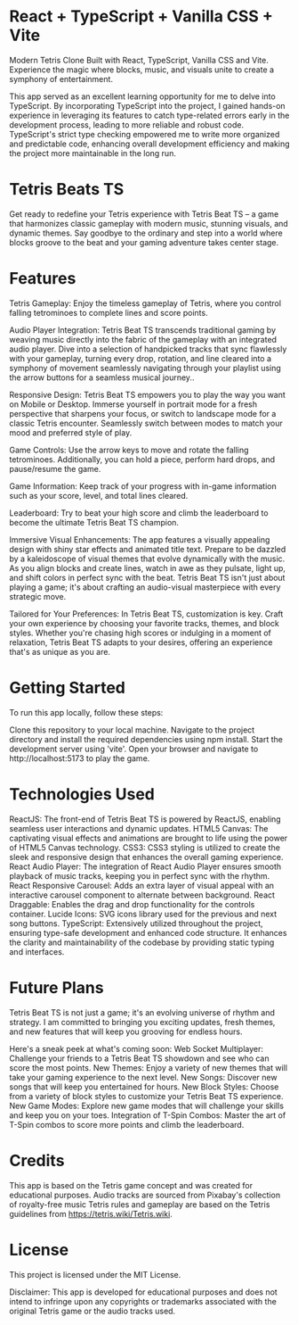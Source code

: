 # React + TypeScript + Vanilla CSS + Vite

Modern Tetris Clone Built with React, TypeScript, Vanilla CSS and Vite.
Experience the magic where blocks, music, and visuals unite to create a symphony of entertainment.

This app served as an excellent learning opportunity for me to delve into TypeScript. By incorporating
TypeScript into the project, I gained hands-on experience in leveraging its features to catch type-related
errors early in the development process, leading to more reliable and robust code. TypeScript's strict type
checking empowered me to write more organized and predictable code, enhancing overall development efficiency
and making the project more maintainable in the long run.

# Tetris Beats TS

Get ready to redefine your Tetris experience with Tetris Beat TS – a game that harmonizes classic gameplay
with modern music, stunning visuals, and dynamic themes. Say goodbye to the ordinary and step into a world
where blocks groove to the beat and your gaming adventure takes center stage.

# Features

Tetris Gameplay: Enjoy the timeless gameplay of Tetris, where you control falling tetrominoes to complete
lines and score points.

Audio Player Integration: Tetris Beat TS transcends traditional gaming by weaving music directly into the fabric
of the gameplay with an integrated audio player. Dive into a selection of handpicked tracks that sync flawlessly
with your gameplay, turning every drop, rotation, and line cleared into a symphony of movement seamlessly navigating
through your playlist using the arrow buttons for a seamless musical journey..

Responsive Design: Tetris Beat TS empowers you to play the way you want on Mobile or Desktop. Immerse yourself in portrait
mode for a fresh perspective that sharpens your focus, or switch to landscape mode for a classic Tetris encounter. Seamlessly
switch between modes to match your mood and preferred style of play.

Game Controls: Use the arrow keys to move and rotate the falling tetrominoes. Additionally, you can hold a piece, perform
hard drops, and pause/resume the game.

Game Information: Keep track of your progress with in-game information such as your score, level, and total lines cleared.

Leaderboard: Try to beat your high score and climb the leaderboard to become the ultimate Tetris Beat TS champion.

Immersive Visual Enhancements: The app features a visually appealing design with shiny star effects and animated title text.
Prepare to be dazzled by a kaleidoscope of visual themes that evolve dynamically with the music. As you align blocks and create
lines, watch in awe as they pulsate, light up, and shift colors in perfect sync with the beat. Tetris Beat TS isn't just about
playing a game; it's about crafting an audio-visual masterpiece with every strategic move.

Tailored for Your Preferences:
In Tetris Beat TS, customization is key. Craft your own experience by choosing your favorite tracks, themes, and block styles.
Whether you're chasing high scores or indulging in a moment of relaxation, Tetris Beat TS adapts to your desires, offering an
experience that's as unique as you are.

# Getting Started

To run this app locally, follow these steps:

Clone this repository to your local machine.
Navigate to the project directory and install the required dependencies using npm install.
Start the development server using 'vite'.
Open your browser and navigate to http://localhost:5173 to play the game.

# Technologies Used

ReactJS: The front-end of Tetris Beat TS is powered by ReactJS, enabling seamless user interactions and dynamic updates.
HTML5 Canvas: The captivating visual effects and animations are brought to life using the power of HTML5 Canvas technology.
CSS3: CSS3 styling is utilized to create the sleek and responsive design that enhances the overall gaming experience.
React Audio Player: The integration of React Audio Player ensures smooth playback of music tracks, keeping you in perfect sync
with the rhythm.
React Responsive Carousel: Adds an extra layer of visual appeal with an interactive carousel component to alternate between
background.
React Draggable: Enables the drag and drop functionality for the controls container.
Lucide Icons: SVG icons library used for the previous and next song buttons.
TypeScript: Extensively utilized throughout the project, ensuring type-safe development and enhanced code structure. It enhances
the clarity and maintainability of the codebase by providing static typing and interfaces.

# Future Plans

Tetris Beat TS is not just a game; it's an evolving universe of rhythm and strategy. I am committed to bringing you exciting updates,
fresh themes, and new features that will keep you grooving for endless hours.

Here's a sneak peek at what's coming soon:
Web Socket Multiplayer: Challenge your friends to a Tetris Beat TS showdown and see who can score the most points.
New Themes: Enjoy a variety of new themes that will take your gaming experience to the next level.
New Songs: Discover new songs that will keep you entertained for hours.
New Block Styles: Choose from a variety of block styles to customize your Tetris Beat TS experience.
New Game Modes: Explore new game modes that will challenge your skills and keep you on your toes.
Integration of T-Spin Combos: Master the art of T-Spin combos to score more points and climb the leaderboard.

# Credits

This app is based on the Tetris game concept and was created for educational purposes.
Audio tracks are sourced from Pixabay's collection of royalty-free music
Tetris rules and gameplay are based on the Tetris guidelines from https://tetris.wiki/Tetris.wiki.

# License

This project is licensed under the MIT License.

Disclaimer: This app is developed for educational purposes and does not intend to infringe upon any copyrights or trademarks associated
with the original Tetris game or the audio tracks used.
